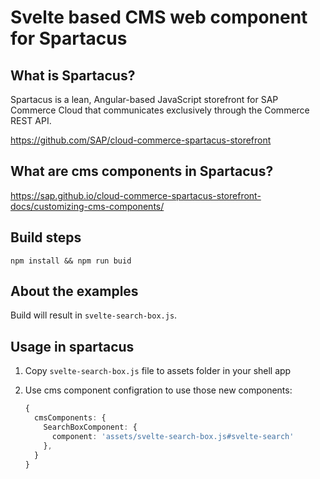 # Svelte based CMS  web component for Spartacus

## What is Spartacus?

Spartacus is a lean, Angular-based JavaScript storefront for SAP Commerce Cloud that communicates exclusively through the Commerce REST API.

https://github.com/SAP/cloud-commerce-spartacus-storefront

## What are cms components in Spartacus?

https://sap.github.io/cloud-commerce-spartacus-storefront-docs/customizing-cms-components/

## Build steps

`npm install && npm run buid`

## About the examples

Build will result in `svelte-search-box.js`.
    
## Usage in spartacus

1. Copy `svelte-search-box.js` file to assets folder in your shell app

2. Use cms component configration to use those new components:
    
    ```typescript
    {
      cmsComponents: {
        SearchBoxComponent: {
          component: 'assets/svelte-search-box.js#svelte-search'
        },
      }
    }
    ```
